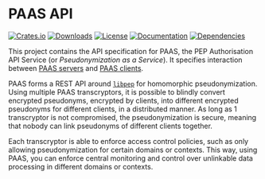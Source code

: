 # PAAS API
[![Crates.io](https://img.shields.io/crates/v/paas-api.svg)](https://crates.io/crates/paas-api)
[![Downloads](https://img.shields.io/crates/d/paas-api.svg)](https://crates.io/crates/paas-api)
[![License](https://img.shields.io/crates/l/paas-api.svg)](https://crates.io/crates/paas-api)
[![Documentation](https://docs.rs/paas-api/badge.svg)](https://docs.rs/paas-api)
[![Dependencies](https://deps.rs/repo/github/NOLAI/paas-api/status.svg)](https://deps.rs/repo/github/NOLAI/paas-api)

This project contains the API specification for PAAS, the PEP Authorisation API Service (or _Pseudonymization as a Service_).
It specifies interaction between [PAAS servers](https://github.com/NOLAI/paas-server) and [PAAS clients](https://github.com/NOLAI/paas-client-rs).

PAAS forms a REST API around [`libpep`](https://github.com/NOLAI/libpep) for homomorphic pseudonymization.
Using multiple PAAS transcryptors, it is possible to blindly convert encrypted pseudonyms, encrypted by clients, into different encrypted pseudonyms for different clients, in a distributed manner.
As long as 1 transcryptor is not compromised, the pseudonymization is secure, meaning that nobody can link pseudonyms of different clients together.

Each transcryptor is able to enforce access control policies, such as only allowing pseudonymization for certain domains or contexts.
This way, using PAAS, you can enforce central monitoring and control over unlinkable data processing in different domains or contexts.

